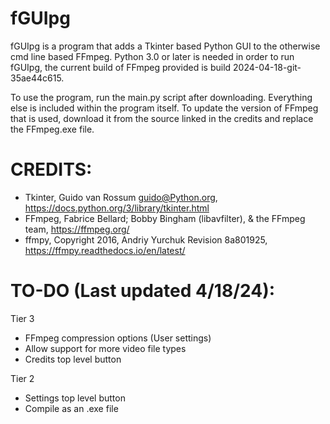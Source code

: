 # fGUIpg
fGUIpg is a program that adds a Tkinter based Python GUI to the otherwise cmd line based FFmpeg.
Python 3.0 or later is needed in order to run fGUIpg, the current build of FFmpeg provided is build 2024-04-18-git-35ae44c615.

To use the program, run the main.py script after downloading. Everything else is included within the program itself.
To update the version of FFmpeg that is used, download it from the source linked in the credits and replace the FFmpeg.exe file.

# CREDITS: 
- Tkinter, Guido van Rossum <guido@Python.org>, https://docs.python.org/3/library/tkinter.html
- FFmpeg, Fabrice Bellard; Bobby Bingham (libavfilter), & the FFmpeg team, https://ffmpeg.org/
- ffmpy, Copyright 2016, Andriy Yurchuk Revision 8a801925, https://ffmpy.readthedocs.io/en/latest/

# TO-DO (Last updated 4/18/24):
Tier 3
- FFmpeg compression options (User settings)
- Allow support for more video file types
- Credits top level button

Tier 2
- Settings top level button
- Compile as an .exe file